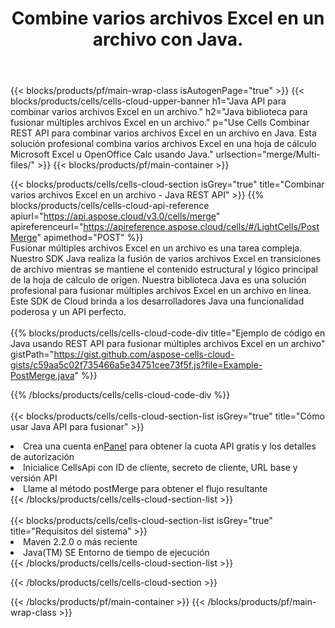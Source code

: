 ﻿---
title:  Combine varios archivos Excel en un archivo con Java.
description:  API y SDK en la nube para fusionar varios archivos Excel con Java
url: /es/java/merge/multi-files/
---
{{< blocks/products/pf/main-wrap-class isAutogenPage="true" >}}
{{< blocks/products/cells/cells-cloud-upper-banner h1="Java API para combinar varios archivos Excel en un archivo." h2="Java biblioteca para fusionar múltiples archivos Excel en un archivo." p="Use Cells Combinar REST API para combinar varios archivos Excel en un archivo en Java. Esta solución profesional combina varios archivos Excel en una hoja de cálculo Microsoft Excel u OpenOffice Calc usando Java." urlsection="merge/Multi-files/" >}}
{{< blocks/products/pf/main-container >}}

{{< blocks/products/cells/cells-cloud-section isGrey="true" title="Combinar varios archivos Excel en un archivo - Java REST API" >}}
{{% blocks/products/cells/cells-cloud-api-reference apiurl="https://api.aspose.cloud/v3.0/cells/merge" apireferenceurl="https://apireference.aspose.cloud/cells/#/LightCells/PostMerge" apimethod="POST" %}}
<br/>
Fusionar múltiples archivos Excel en un archivo es una tarea compleja. Nuestro SDK Java realiza la fusión de varios archivos Excel en transiciones de archivo mientras se mantiene el contenido estructural y lógico principal de la hoja de cálculo de origen. Nuestra biblioteca Java es una solución profesional para fusionar múltiples archivos Excel en un archivo en línea. Este SDK de Cloud brinda a los desarrolladores Java una funcionalidad poderosa y un API perfecto.
<br/>
<br/>
{{% blocks/products/cells/cells-cloud-code-div title="Ejemplo de código en Java usando REST API para fusionar múltiples archivos Excel en un archivo" gistPath="https://gist.github.com/aspose-cells-cloud-gists/c59aa5c02f735466a5e34751cee73f5f.js?file=Example-PostMerge.java" %}}
  
{{% /blocks/products/cells/cells-cloud-code-div %}}
<br/>
<br/>
{{< blocks/products/cells/cells-cloud-section-list isGrey="true" title="Cómo usar Java API para fusionar" >}}
<li> Crea una cuenta en<a href="https://dashboard.aspose.cloud/">Panel</a> para obtener la cuota API gratis y los detalles de autorización</li>
<li>Inicialice CellsApi con ID de cliente, secreto de cliente, URL base y versión API</li>
<li>Llame al método postMerge para obtener el flujo resultante</li>
{{< /blocks/products/cells/cells-cloud-section-list >}}
<br/>
<br/>
{{< blocks/products/cells/cells-cloud-section-list isGrey="true" title="Requisitos del sistema" >}}
<li>Maven 2.2.0 o más reciente</li>
<li>Java(TM) SE Entorno de tiempo de ejecución</li>
{{< /blocks/products/cells/cells-cloud-section-list >}}

{{< /blocks/products/cells/cells-cloud-section >}}

{{< /blocks/products/pf/main-container >}}
{{< /blocks/products/pf/main-wrap-class >}}
